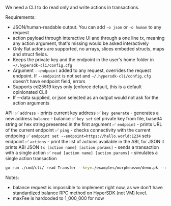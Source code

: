 We need a CLI to do read only and write actions in transactions. 

Requirements:
- JSON/human-readable output. You can add `-o json` or `-o human` to any request
- action payload through interactive UI and through a one line tx, meaning any action argument, that's missing would be asked interactively
- Only flat actons are supported, no arrays, slices embeded structs, maps and struct fields.
- Keeps the private key and the endpoint in the user's home folder in `~/.hypersdk-cli/config.cfg`
- Argument `--endpoint` added to any request, overrides the request endpoint. If `--endpoint` is not set and `~/.hypersdk-cli/config.cfg` doesn't have endpoint field, errors
- Supports ed25519 keys only (enforce default, this is a default opinionated CLI)
- If --data supplied, or json selected as an output would not ask for the action arguments

API:
✅ `address` - prints current key address
✅ `key generate` - generates a new address
`balance` - balance
✅ `key set` set private key from file, base64 string or hex string presented in the first argument
✅ `endpoint` - prints URL of the current endpoint
✅ `ping` - checks connectivity with the current endpoing
✅ `endpoint set --endpoint=https://hello.world:1234` sets endpoint
✅ `actions` - print the list of actions available in the ABI, for JSON it prints ABI JSON
`tx [action name] [action params]` - sends a transaction with a single action
✅ `read [action name] [action params]` - simulates a single action transaction


```bash
go run ./cmd/cli/ read Transfer --key=./examples/morpheusvm/demo.pk --data to=0x000000000000000000000000000000000000000000000000000000000000000000,value=12 
```

Notes: 
- balance request is impossible to implement right now, as we don't have standardized balance RPC method on HyperSDK (not VM) level.
- maxFee is hardcoded to 1_000_000 for now

